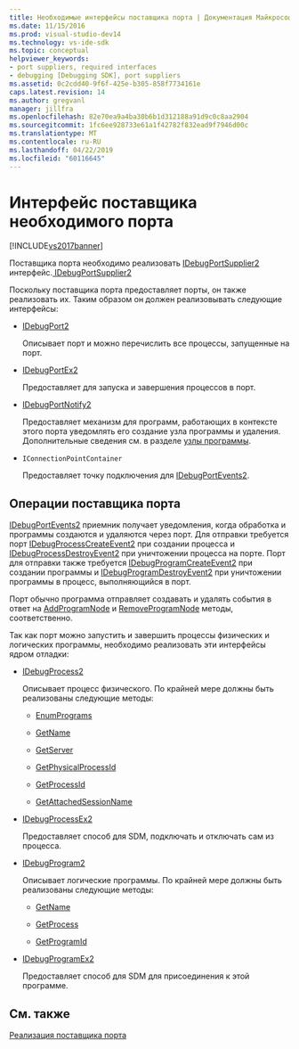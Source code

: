 ```yaml
---
title: Необходимые интерфейсы поставщика порта | Документация Майкрософт
ms.date: 11/15/2016
ms.prod: visual-studio-dev14
ms.technology: vs-ide-sdk
ms.topic: conceptual
helpviewer_keywords:
- port suppliers, required interfaces
- debugging [Debugging SDK], port suppliers
ms.assetid: 0c2cdd40-9f6f-425e-b305-858f7734161e
caps.latest.revision: 14
ms.author: gregvanl
manager: jillfra
ms.openlocfilehash: 82e70ea9a4ba30b6b1d312188a91d9c0c8aa2904
ms.sourcegitcommit: 1fc6ee928733e61a1f42782f832ead9f7946d00c
ms.translationtype: MT
ms.contentlocale: ru-RU
ms.lasthandoff: 04/22/2019
ms.locfileid: "60116645"
---
```

# <a name="required-port-supplier-interfaces"></a>Интерфейс поставщика необходимого порта
[!INCLUDE[vs2017banner](../../includes/vs2017banner.md)]

Поставщика порта необходимо реализовать [IDebugPortSupplier2](../../extensibility/debugger/reference/idebugportsupplier2.md) интерфейс.[ IDebugPortSupplier2](../../extensibility/debugger/reference/idebugportsupplier2.md)  
  
 Поскольку поставщика порта предоставляет порты, он также реализовать их. Таким образом он должен реализовывать следующие интерфейсы:  
  
- [IDebugPort2](../../extensibility/debugger/reference/idebugport2.md)  
  
     Описывает порт и можно перечислить все процессы, запущенные на порт.  
  
- [IDebugPortEx2](../../extensibility/debugger/reference/idebugportex2.md)  
  
     Предоставляет для запуска и завершения процессов в порт.  
  
- [IDebugPortNotify2](../../extensibility/debugger/reference/idebugportnotify2.md)  
  
     Предоставляет механизм для программ, работающих в контексте этого порта уведомлять его создание узла программы и удаления. Дополнительные сведения см. в разделе [узлы программы](../../extensibility/debugger/program-nodes.md).  
  
- `IConnectionPointContainer`  
  
     Предоставляет точку подключения для [IDebugPortEvents2](../../extensibility/debugger/reference/idebugportevents2.md).  
  
## <a name="port-supplier-operation"></a>Операции поставщика порта  
 [IDebugPortEvents2](../../extensibility/debugger/reference/idebugportevents2.md) приемник получает уведомления, когда обработка и программы создаются и удаляются через порт. Для отправки требуется порт [IDebugProcessCreateEvent2](../../extensibility/debugger/reference/idebugprocesscreateevent2.md) при создании процесса и [IDebugProcessDestroyEvent2](../../extensibility/debugger/reference/idebugprocessdestroyevent2.md) при уничтожении процесса на порте. Порт для отправки также требуется [IDebugProgramCreateEvent2](../../extensibility/debugger/reference/idebugprogramcreateevent2.md) при создании программы и [IDebugProgramDestroyEvent2](../../extensibility/debugger/reference/idebugprogramdestroyevent2.md) при уничтожении программы в процесс, выполняющийся в порт.  
  
 Порт обычно программа отправляет создавать и удалять события в ответ на [AddProgramNode](../../extensibility/debugger/reference/idebugportnotify2-addprogramnode.md) и [RemoveProgramNode](../../extensibility/debugger/reference/idebugportnotify2-removeprogramnode.md) методы, соответственно.  
  
 Так как порт можно запустить и завершить процессы физических и логических программы, необходимо реализовать эти интерфейсы ядром отладки:  
  
- [IDebugProcess2](../../extensibility/debugger/reference/idebugprocess2.md)  
  
     Описывает процесс физического. По крайней мере должны быть реализованы следующие методы:  
  
    - [EnumPrograms](../../extensibility/debugger/reference/idebugprocess2-enumprograms.md)  
  
    - [GetName](../../extensibility/debugger/reference/idebugprocess2-getname.md)  
  
    - [GetServer](../../extensibility/debugger/reference/idebugprocess2-getserver.md)  
  
    - [GetPhysicalProcessId](../../extensibility/debugger/reference/idebugprocess2-getphysicalprocessid.md)  
  
    - [GetProcessId](../../extensibility/debugger/reference/idebugprocess2-getprocessid.md)  
  
    - [GetAttachedSessionName](../../extensibility/debugger/reference/idebugprocess2-getattachedsessionname.md)  
  
- [IDebugProcessEx2](../../extensibility/debugger/reference/idebugprocessex2.md)  
  
     Предоставляет способ для SDM, подключать и отключать сам из процесса.  
  
- [IDebugProgram2](../../extensibility/debugger/reference/idebugprogram2.md)  
  
     Описывает логические программы. По крайней мере должны быть реализованы следующие методы:  
  
    - [GetName](../../extensibility/debugger/reference/idebugprogram2-getname.md)  
  
    - [GetProcess](../../extensibility/debugger/reference/idebugprogram2-getprocess.md)  
  
    - [GetProgramId](../../extensibility/debugger/reference/idebugprogram2-getprogramid.md)  
  
- [IDebugProgramEx2](../../extensibility/debugger/reference/idebugprogramex2.md)  
  
     Предоставляет способ для SDM для присоединения к этой программе.  
  
## <a name="see-also"></a>См. также  
 [Реализация поставщика порта](../../extensibility/debugger/implementing-a-port-supplier.md)
